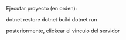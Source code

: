 Ejecutar proyecto (en orden):

dotnet restore
dotnet build
dotnet run

posteriormente, clickear el vinculo del servidor
